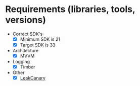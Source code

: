 # Requirements (libraries, tools, versions)

* Correct SDK's
  - [x] Minimum SDK is 21
  - [x] Target SDK is 33

* Architecture
  - [x] MVVM

* Logging
  - [x] Timber

* Other
  - [x] [LeakCanary](https://square.github.io/leakcanary)
